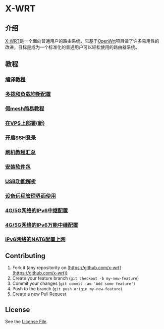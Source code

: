 # X-WRT

## 介绍

[X-WRT](https://x-wrt.com/)是一个面向普通用户的路由系统，它基于[OpenWrt](https://openwrt.org/)项目做了许多易用性的改进，目标是成为一个标准化的普通用户可以轻松使用的路由器系统。

## 教程

### [编译教程](./docs/build/)
### [多拨和负载均衡配置](./docs/xwan/)
### [假mesh简易教程](https://github.com/x-wrt/com.x-wrt/blob/master/luci-app-fakemesh/README.md)
### [在VPS上部署(新)](./docs/install-on-vps2/)
### [开启SSH登录](./docs/ssh-open/)
### [刷机教程汇总](./docs/tutorial/)
### [安装软件包](./docs/opkg/)
### [USB功能解析](./docs/USB/)
### [设备远程管理界面使用](https://x-wrt.dev/)
### [4G/5G网络的IPv6中继配置](./docs/ipv6-docs/relay.md)
### [4G/5G网络的IPv6万能中继配置](./docs/ipv6-docs/xrelay.md)
### [IPv6网络的NAT6配置上网](./docs/ipv6-docs/nat6.md)

## Contributing

1. Fork it (any repositority on [https://github.com/x-wrt](https://github.com/x-wrt))
2. Create your feature branch (`git checkout -b my-new-feature`)
3. Commit your changes (`git commit -am 'Add some feature'`)
4. Push to the branch (`git push origin my-new-feature`)
5. Create a new Pull Request

## License

See the [License File](./LICENSE.md).
